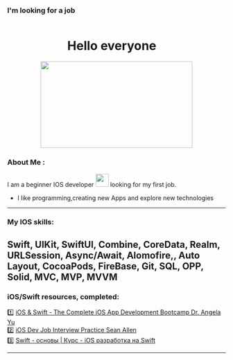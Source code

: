 ### I'm looking for a job 

</div>
<div align="center">
  <img src="https://komarev.com/ghpvc/?username=Polychh&style=flat-square&color=blue" alt=""/>
</div>
<div align="center">
<h1>
  Hello everyone
  <img src="https://media.giphy.com/media/hvRJCLFzcasrR4ia7z/giphy.gif" width="15px"/>
</h1>
</div>
<div align="center">
  <img src="https://media.giphy.com/media/SWoSkN6DxTszqIKEqv/giphy.gif" width="350" height="200"/>
</div>

### About Me :
I am a beginner IOS developer  <img src="https://media.giphy.com/media/WUlplcMpOCEmTGBtBW/giphy.gif" width="30"> looking for my first job.
- I like programming,creating new Apps and explore new technologies


---

### My IOS skills:
Swift, UIKit, SwiftUI, Combine, CoreData, Realm, URLSession, Async/Await, Alomofire,, Auto Layout, CocoaPods, FireBase, Git, SQL, OPP, Solid, MVC, MVP, MVVM 
---

### iOS/Swift resources, completed:
:one: <a href="https://www.udemy.com/course/ios-13-app-development-bootcamp/">iOS & Swift - The Complete iOS App Development Bootcamp Dr. Angela Yu</a>  
:two: <a href="https://seanallen.teachable.com/p/take-home">iOS Dev Job Interview Practice Sean Allen</a>  
:three: <a href="https://www.youtube.com/watch?v=IK60_7E8rrE&list=PLnlik7Rjo4n2lNGklbWwvsmqgd-D9HqZf">Swift - основы | Курс - iOS разработка на Swift</a> 

---




<!--
**Polychh/Polychh** is a ✨ _special_ ✨ repository because its `README.md` (this file) appears on your GitHub profile.

Here are some ideas to get you started:

- 🔭 I’m currently working on ...
- 🌱 I’m currently learning ...
- 👯 I’m looking to collaborate on ...
- 🤔 I’m looking for help with ...
- 💬 Ask me about ...
- 📫 How to reach me: ...
- 😄 Pronouns: ...
- ⚡ Fun fact: ...
-->
